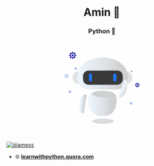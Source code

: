 <h1 align="center">Amin 🐍 </h1>
<h3 align="center">Python 🐍 </h3>
<p align= "center"><img src="https://github.com/amboulouma/amboulouma/blob/master/animation.gif" width="250" height="250"></p>

<p align="left"> <a href="https://twitter.com/james_amb77" target="blank"><img src="https://img.shields.io/twitter/follow/james_amb77?logo=twitter&style=for-the-badge" alt="jjjjamess" /></a> </p>

- 🌐 **[learnwithpython.quora.com](learnwithpython.quora.com)**
